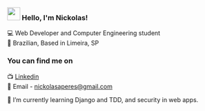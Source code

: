 ### <img src="https://media.giphy.com/media/hvRJCLFzcasrR4ia7z/giphy.gif" width="30px"> Hello, I'm Nickolas!

💻 Web Developer and Computer Engineering student <br>
🏡 Brazilian, Based in Limeira, SP

### You can find me on

📺 [Linkedin](https://www.linkedin.com/in/nickolasaperes/) <br>
💬 Email - nickolasaperes@gmail.com <br>

🌱 I’m currently learning Django and TDD, and security in web apps.
